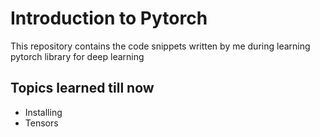 # Introduction to Pytorch

This repository contains the code snippets written by me during learning pytorch library for deep learning

## Topics learned till now
 - Installing
 - Tensors